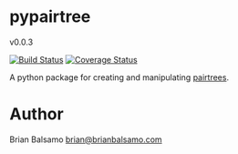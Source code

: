# pypairtree

v0.0.3

[![Build Status](https://travis-ci.org/uchicago-library/pypairtree.svg?branch=master)](https://travis-ci.org/uchicago-library/pypairtree) [![Coverage Status](https://coveralls.io/repos/github/uchicago-library/pypairtree/badge.svg?branch=master)](https://coveralls.io/github/uchicago-library/pypairtree?branch=master)

A python package for creating and manipulating [pairtrees](https://confluence.ucop.edu/display/Curation/PairTree).

# Author
Brian Balsamo <brian@brianbalsamo.com>
